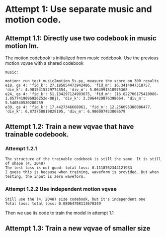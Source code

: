 # Attempt 1: Use separate music and motion code.

## Attempt 1.1: Directly use two codebook in music motion lm. 
The motion codebook is initialized from music codebook. Use the previous motion vqvae with a shared codebook
    
    music: 

    motion: run test_music2motion_5s.py, measure the score on 300 results
    e18, gs 4: 'fid_k': 27.185054473942486, 'fid_m': 16.3414047318757, 'div_k': 4.9015415329774354, 'div_m': 5.064991518975368
    e24, gs 4: 'fid_k': 51.134297124903675, 'fid_m': (16.822706175418986-1.0577419096926252e-08j), 'div_k': 3.3964420876398664, 'div_m': 5.540540530280259
    e30, gs 4: 'fid_k': 17.4427346668961, 'fid_m': 12.256695386086477, 'div_k': 6.873758819829195, 'div_m': 6.986007423868679


## Attempt 1.2: Train a new vqvae that have trainable codebook.

### Attempt 1.2.1
    The structure of the trainable codebook is still the same. It is still of shape (4, 2048)
    The test loss is not good: total loss: 0.1118762344121933
    I guess this is because when training, waveform is provided. But when testing, the input is zero waveform.

### Attempt 1.2.2 Use independent motion vqvae
    Still use the (4, 2048) size codebook, but it's independent one
    Total loss: total loss: 0.08064708113670349

Then we use its code to train the model in attempt 1.1


## Attempt 1.3: Train a new vqvae of smaller size

